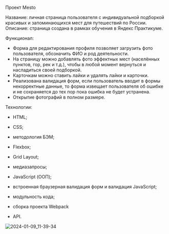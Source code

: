 Проект Mesto

Название: личная страница пользователя с индивидуальной подборкой красивых и запоминающихся мест для путешествий по России.
Описание: страница создана в рамках обучения в Яндекс Практикуме. 

Функционал: 
- Форма для редактирования профиля позволяет загрузить фото пользователя, обозначить ФИО и род деятельности. 
- На страницу можно добавлять фото эффектных мест (населённых пунктов, гор, рек и т.д.), чтобы в любой момент вернуться и насладиться своей подборкой. 
- Карточкам можно ставить лайки и удалять лайки и карточки. 
- Реализована валидация форм, если пользователь вводит в формы некорректные данные, то форма извещает пользователя об ошибке и не сохраняется до тех пор пока ошибка не будет устранена.
- Открытие фотографий в полном размере.
  
Технологии:
- HTML;
- CSS;
- методология БЭМ;
- Flexbox;
- Grid Layout;
- медиазапросы;

- JavaScript (ООП);
- встроенная браузерная валидация форм и валидация JavaScript;
- модульность кода;
- сборка проекта Webpack
- API.

![2024-01-09_11-39-34](https://github.com/KristinaYandex/mesto-project/assets/115872997/a970fad3-e309-47fc-8e61-139f6874b662)
